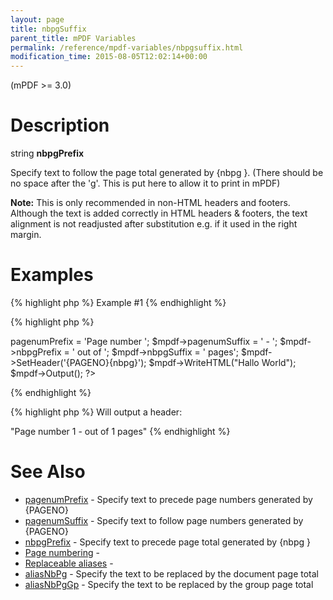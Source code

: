 ```yaml
---
layout: page
title: nbpgSuffix
parent_title: mPDF Variables
permalink: /reference/mpdf-variables/nbpgsuffix.html
modification_time: 2015-08-05T12:02:14+00:00
---
```


(mPDF &gt;= 3.0)

# Description

string <b>nbpgPrefix</b>

Specify text to follow the page total generated by {nbpg }.<span class="parameter"> (There should be no space after the 'g'. This is put here to allow it to print in mPDF)</span>

<div class="alert alert-info" role="alert"><strong>Note:</strong> This is only recommended in non-HTML headers and footers. Although the text is added correctly in HTML headers &amp; footers, the text alignment is not readjusted after substitution e.g. if it used in the right margin.</div>

# Examples

{% highlight php %}
Example #1
{% endhighlight %}

{% highlight php %}
<?php

$mpdf = new mPDF();

$mpdf->pagenumPrefix = 'Page number ';

$mpdf->pagenumSuffix = ' - ';

$mpdf->nbpgPrefix = ' out of ';

$mpdf->nbpgSuffix = ' pages';

$mpdf->SetHeader('{PAGENO}{nbpg}');

$mpdf->WriteHTML("Hallo World");

$mpdf->Output();

?>
{% endhighlight %}

{% highlight php %}
Will output a header:

"Page number 1 - out of 1 pages"
{% endhighlight %}

# See Also

<ul>
<li class="manual_boxlist"><a href="{{ "/reference/mpdf-variables/pagenumprefix.html" | prepend: site.baseurl }}">pagenumPrefix</a> - Specify text to precede page numbers generated by {PAGENO}

</li>
<li class="manual_boxlist"><a href="{{ "/reference/mpdf-variables/pagenumsuffix.html" | prepend: site.baseurl }}">pagenumSuffix</a> - Specify text to follow page numbers generated by {PAGENO}</li>
<li class="manual_boxlist"><a href="{{ "/reference/mpdf-variables/nbpgprefix.html" | prepend: site.baseurl }}">nbpgPrefix</a> - Specify text to precede page total generated by {nbpg }

</li>
<li class="manual_boxlist"><a href="{{ "/paging/page-numbering.html" | prepend: site.baseurl }}">Page numbering</a> -

</li>
<li class="manual_boxlist"><a href="{{ "/what-else-can-i-do/replaceable-aliases.html" | prepend: site.baseurl }}">Replaceable aliases</a> -&nbsp;</li>
<li class="manual_boxlist"><a href="{{ "/reference/mpdf-variables/aliasnbpg.html" | prepend: site.baseurl }}">aliasNbPg</a> - Specify the text to be replaced by the document page total</li>
<li class="manual_boxlist"><a href="{{ "/reference/mpdf-variables/aliasnbpggp.html" | prepend: site.baseurl }}">aliasNbPgGp</a> - Specify the text to be replaced by the group page total</li>
</ul>

